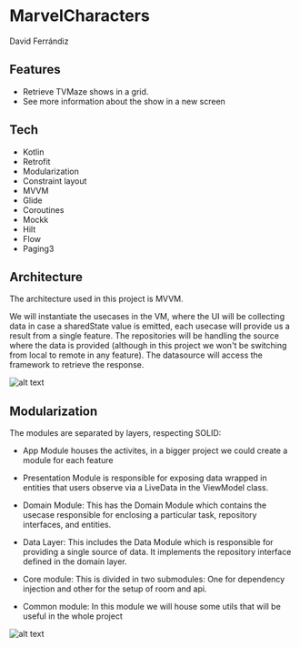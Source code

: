 # MarvelCharacters
David Ferrándiz
## Features

- Retrieve TVMaze shows in a grid.
- See more information about the show in a new screen

## Tech

- Kotlin
- Retrofit
- Modularization
- Constraint layout
- MVVM
- Glide
- Coroutines
- Mockk
- Hilt
- Flow
- Paging3

## Architecture

The architecture used in this project is MVVM.

We will instantiate the usecases in the VM, where the UI will be collecting data in case a sharedState value is emitted, each usecase will provide us a result from a single feature. The repositories will be handling the source where the data is provided (although in this project we won't be switching from local to remote in any feature). The datasource will access the framework to retrieve the response.

![alt text](https://miro.medium.com/max/875/1*1EZwX8BTE-GoOD3ex36Vtw.png)

## Modularization

The modules are separated by layers, respecting SOLID: 

- App Module houses the activites, in a bigger project we could create a module for each feature

- Presentation Module is responsible for exposing data wrapped in entities that users observe via a LiveData in the ViewModel class.

- Domain Module: This has the Domain Module which contains the usecase responsible for enclosing a particular task, repository interfaces, and entities. 

- Data Layer: This includes the Data Module which is responsible for providing a single source of data. It implements the repository interface defined in the domain layer.

- Core module: This is divided in two submodules: One for dependency injection and other for the setup of room and api.

- Common module: In this module we will house some utils that will be useful in the whole project

![alt text](https://koenig-media.raywenderlich.com/uploads/2019/06/Clean-Architecture-graph.png)
